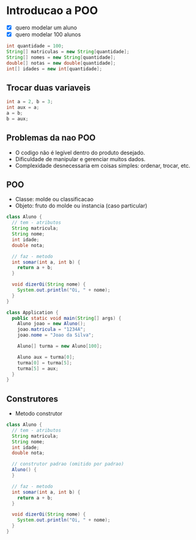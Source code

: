 # Introducao a POO

-[x] quero modelar um aluno
-[x] quero modelar 100 alunos

```java
int quantidade = 100;
String[] matriculas = new String[quantidade];
String[] nomes = new String[quantidade];
double[] notas = new double[quantidade];
int[] idades = new int[quantidade];
```

## Trocar duas variaveis

```java
int a = 2, b = 3;
int aux = a;
a = b;
b = aux;
```

## Problemas da nao POO

- O codigo não é legível dentro do produto desejado.
- Dificuldade de manipular e gerenciar muitos dados.
- Complexidade desnecessaria em coisas simples: ordenar, trocar, etc.

## POO

- Classe: molde ou classificacao
- Objeto: fruto do molde ou instancia (caso particular)

```java
class Aluno {
  // tem - atributos
  String matricula;
  String nome;
  int idade;
  double nota;

  // faz - metodo
  int somar(int a, int b) {
    return a + b;
  }

  void dizerOi(String nome) {
    System.out.println("Oi, " + nome);
  }
}
```

```java
class Application {
  public static void main(String[] args) {
    Aluno joao = new Aluno();
    joao.matricula = "1234A";
    joao.nome = "Joao da Silva";

    Aluno[] turma = new Aluno[100];

    Aluno aux = turma[0];
    turma[0] = turma[5];
    turma[5] = aux;
  }
}
```

## Construtores

- Metodo construtor

```java
class Aluno {
  // tem - atributos
  String matricula;
  String nome;
  int idade;
  double nota;

  // construtor padrao (omitido por padrao)
  Aluno() {
  }

  // faz - metodo
  int somar(int a, int b) {
    return a + b;
  }

  void dizerOi(String nome) {
    System.out.println("Oi, " + nome);
  }
}
```
